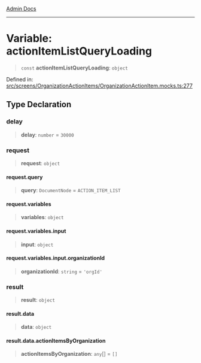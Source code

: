 [Admin Docs](/)

---

# Variable: actionItemListQueryLoading

> `const` **actionItemListQueryLoading**: `object`

Defined in: [src/screens/OrganizationActionItems/OrganizationActionItem.mocks.ts:277](https://github.com/PalisadoesFoundation/talawa-admin/blob/main/src/screens/OrganizationActionItems/OrganizationActionItem.mocks.ts#L277)

## Type Declaration

### delay

> **delay**: `number` = `30000`

### request

> **request**: `object`

#### request.query

> **query**: `DocumentNode` = `ACTION_ITEM_LIST`

#### request.variables

> **variables**: `object`

#### request.variables.input

> **input**: `object`

#### request.variables.input.organizationId

> **organizationId**: `string` = `'orgId'`

### result

> **result**: `object`

#### result.data

> **data**: `object`

#### result.data.actionItemsByOrganization

> **actionItemsByOrganization**: `any`[] = `[]`
